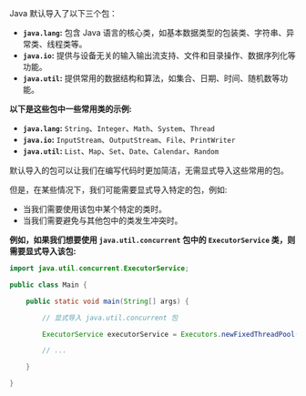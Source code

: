 Java 默认导入了以下三个包：

- **`java.lang`:** 包含 Java 语言的核心类，如基本数据类型的包装类、字符串、异常类、线程类等。
- **`java.io`:** 提供与设备无关的输入输出流支持、文件和目录操作、数据序列化等功能。
- **`java.util`:** 提供常用的数据结构和算法，如集合、日期、时间、随机数等功能。

**以下是这些包中一些常用类的示例:**

- **`java.lang`:** `String`、`Integer`、`Math`、`System`、`Thread`
- **`java.io`:** `InputStream`、`OutputStream`、`File`、`PrintWriter`
- **`java.util`:** `List`、`Map`、`Set`、`Date`、`Calendar`、`Random`

默认导入的包可以让我们在编写代码时更加简洁，无需显式导入这些常用的包。

但是，在某些情况下，我们可能需要显式导入特定的包，例如:

- 当我们需要使用该包中某个特定的类时。
- 当我们需要避免与其他包中的类发生冲突时。

**例如，如果我们想要使用 `java.util.concurrent` 包中的 `ExecutorService` 类，则需要显式导入该包:**
```Java
import java.util.concurrent.ExecutorService;

public class Main {

    public static void main(String[] args) {

        // 显式导入 java.util.concurrent 包

        ExecutorService executorService = Executors.newFixedThreadPool(10);

        // ...

    }

}
```
